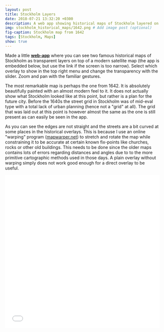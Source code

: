 ```yaml
---
layout: post
title: Stockholm Layers
date: 2018-07-21 13:32:20 +0300
description: A web app showing historical maps of Stockholm layered on top of a modern one
img: stockholm_historical_maps/1642.png # Add image post (optional)
fig-caption: Stockholm map from 1642
tags: [Stockholm, Maps]
show: true
---
```

Made a little [**web-app**](/layers/index.html) where you can see two famous historical maps of Stockholm as transparent layers on top of a modern satellite map (the app is embedded below, but use the link if the screen is too narrow). Select which overlay to show in the top right menu and change the transparency with the slider. Zoom and pan with the familiar gestures.

The most remarkable map is perhaps the one from 1642. It is absolutely beautifully painted with an almost modern feel to it. It does not actually show what Stockholm looked like at this point, but rather is a plan for the future city. Before the 1640s the street grid in Stockholm was of mid-eval type with a total lack of urban planning (hence not a "grid" at all). The grid that was laid out at this point is however almost the same as the one is still present as can easily be seen in the app.

As you can see the edges are not straight and the streets are a bit curved at some places in the historical overlays. This is because I use an online "warping" program ([mapwarper.net](https://mapwarper.net)) to stretch and rotate the map while constraining it to be accurate at certain known fix-points like churches, rocks or other old buildings. This needs to be done since the older maps contains lots of errors regarding distances and angles due to to the more primitive cartographic methods used in those days. A plain overlay without warping simply does not work good enough for a direct overlay to be useful. 

<iframe style="width:100%; height:500px; border:0" src="/layers/index.html"></iframe>